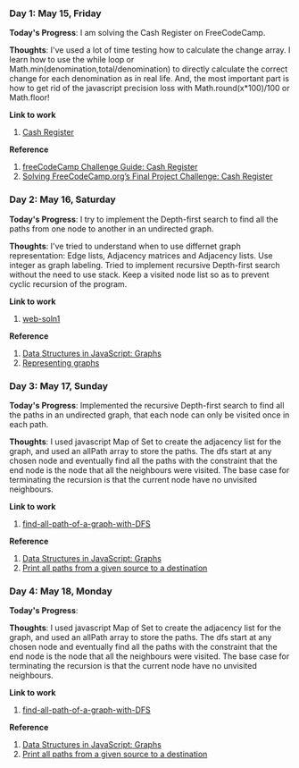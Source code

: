 ### Day 1: May 15, Friday

**Today's Progress**: I am solving the Cash Register on FreeCodeCamp.

**Thoughts**: I've used a lot of time testing how to calculate the change array. I learn how to use the while loop or Math.min(denomination,total/denomination) to directly calculate the correct change for each denomination as in real life. And, the most important part is how to get rid of the javascript precision loss with Math.round(x*100)/100 or Math.floor!

**Link to work**
1. [Cash Register](https://gist.github.com/Martin-Mok-Tin-Kui/880a4ddd1fbf7e810b878db2c36ce675)  

**Reference**
1. [freeCodeCamp Challenge Guide: Cash Register
](https://www.freecodecamp.org/forum/t/freecodecamp-challenge-guide-cash-register/16012)  
2. [Solving FreeCodeCamp.org’s Final Project Challenge: Cash Register](https://medium.com/@chyanpin/solving-freecodecamp-orgs-final-project-challenge-cash-register-d6ecb941d966)  

### Day 2: May 16, Saturday

**Today's Progress**: I try to implement the Depth-first search to find all the paths from one node to another in an undirected graph.

**Thoughts**: I've tried to understand when to use differnet graph representation: Edge lists, Adjacency matrices and Adjacency lists. Use integer as graph labeling. Tried to implement recursive Depth-first search without the need to use stack. Keep a visited node list so as to prevent cyclic recursion of the program.

**Link to work**
1. [web-soln1](https://github.com/Martin-Mok-Tin-Kui/programming-test/blob/master/web%20soln/web-soln1.md)  

**Reference**
1. [Data Structures in JavaScript: Graphs](https://medium.com/better-programming/basic-interview-data-structures-in-javascript-graphs-3f9118aeb078)  
2. [Representing graphs](https://www.khanacademy.org/computing/computer-science/algorithms/graph-representation/a/representing-graphs)

### Day 3: May 17, Sunday

**Today's Progress**: Implemented the recursive Depth-first search to find all the paths in an undirected graph, that each node can only be visited once in each path.

**Thoughts**: I used javascript Map of Set to create the adjacency list for the graph, and used an allPath array to store the paths. The dfs start at any chosen node and eventually find all the paths with the constraint that the end node is the node that all the neighbours were visited. The base case for terminating the recursion is that the current node have no unvisited neighbours.

**Link to work**
1. [find-all-path-of-a-graph-with-DFS](https://github.com/Martin-Mok-Tin-Kui/programming-test/blob/master/web%20soln/find-all-path-of-a-graph-with-DFS.md)  

**Reference**
1. [Data Structures in JavaScript: Graphs](https://medium.com/better-programming/basic-interview-data-structures-in-javascript-graphs-3f9118aeb078)  
2. [Print all paths from a given source to a destination](https://www.geeksforgeeks.org/find-paths-given-source-destination/)  

### Day 4: May 18, Monday

**Today's Progress**: 

**Thoughts**: I used javascript Map of Set to create the adjacency list for the graph, and used an allPath array to store the paths. The dfs start at any chosen node and eventually find all the paths with the constraint that the end node is the node that all the neighbours were visited. The base case for terminating the recursion is that the current node have no unvisited neighbours.

**Link to work**
1. [find-all-path-of-a-graph-with-DFS](https://github.com/Martin-Mok-Tin-Kui/programming-test/blob/master/web%20soln/find-all-path-of-a-graph-with-DFS.md)  

**Reference**
1. [Data Structures in JavaScript: Graphs](https://medium.com/better-programming/basic-interview-data-structures-in-javascript-graphs-3f9118aeb078)  
2. [Print all paths from a given source to a destination](https://www.geeksforgeeks.org/find-paths-given-source-destination/)  

